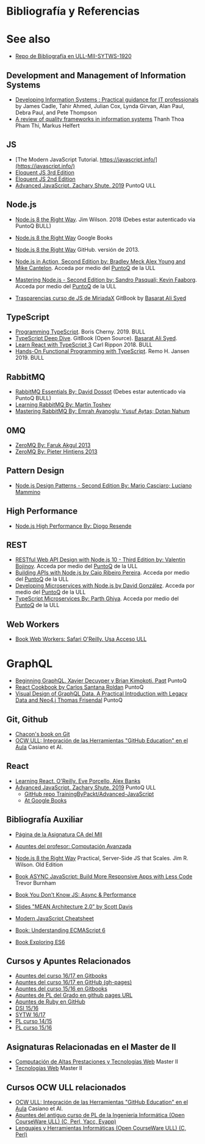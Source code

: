 # Bibliografía y Referencias

# See also

* [Repo de Bibliografía en ULL-MII-SYTWS-1920](https://github.com/ULL-MII-SYTWS-1920/books-shared)

## Development and Management of Information Systems

* [Developing Information Systems : Practical guidance for IT professionals](https://puntoq-ull-es.accedys2.bbtk.ull.es/primo-explore/fulldisplay?docid=ullsfx2550000001351302&context=L&vid=ull&lang=es_ES&search_scope=ull_sfxebooks&adaptor=Local%20Search%20Engine&tab=default_tab&query=any,contains,Developing%20Information%20Systems&offset=0) by James Cadle, Tahir Ahmed, Julian Cox, Lynda Girvan, Alan Paul, Debra Paul, and Pete Thompson
* [A review of quality frameworks in information systems](https://arxiv.org/pdf/1706.03030.pdf) Thanh Thoa Pham Thi, Markus Helfert

## JS

* [The Modern JavaScript Tutorial. https://javascript.info/](https://javascript.info/)
* [Eloquent JS 3rd Edition](https://eloquentjavascript.net/)
* [Eloquent JS 2nd Edition](http://eloquentjavascript.net/2nd_edition/)
* [Advanced JavaScript. Zachary Shute. 2019](https://puntoq-ull-es.accedys2.bbtk.ull.es/primo-explore/fulldisplay?docid=ullsfx4100000007593934&context=L&vid=ull&lang=es_ES&search_scope=ull_sfxebooks&adaptor=Local%20Search%20Engine&tab=default_tab&query=any,contains,javascript&sortby=date&offset=0) PuntoQ ULL

## Node.js

* [Node.js 8 the Right Way]({{site.bull_permanente}}/15vbjs7/ullsfx4340000000247287). Jim Wilson. 2018 (Debes estar autenticado via PuntoQ BULL)
* [Node.js 8 the Right Way](https://books.google.es/books?id=oA9QDwAAQBAJ&lpg=PT96&ots=-mLQPlvsSj&dq=should%20ldjclient%20emit%20a%20close%20event&hl=es&pg=PP1#v=onepage&q=should%20ldjclient%20emit%20a%20close%20event&f=false) Google Books
* [Node.js 8 the Right Way](https://github.com/iMarcoGovea/books/blob/master/nodejs/Node.js%20the%20Right%20Way.pdf) GitHub. versión de 2013.

* <a href="https://proquest-safaribooksonline-com.accedys2.bbtk.ull.es/book/programming/javascript/9781617292576" target="_blank"> Node.js in Action, Second Edition by: Bradley Meck Alex Young and Mike Cantelon</a>. Acceda por medio del <a href="https://www.ull.es/servicios/biblioteca/servicios/puntoq/"  target="_blank">PuntoQ</a> de la ULL

* <a href="https://proquest-safaribooksonline-com.accedys2.bbtk.ull.es/9781785888960" target="_blank"> Mastering Node.js - Second Edition by: Sandro Pasquali; Kevin Faaborg</a>. Acceda por medio del <a href="https://www.ull.es/servicios/biblioteca/servicios/puntoq/"  target="_blank">PuntoQ</a> de la ULL

* [Trasparencias curso de JS de MiriadaX](https://github.com/crguezl/miriada-upm-dsnh5jsnode/blob/master/traspas/transp_modulo2.pdf) GitBook by [Basarat Ali Syed](https://github.com/basarat)


## TypeScript

* [Programming TypeScript](https://puntoq.ull.es/permalink/f/15vbjs7/ullsfx4100000008045440). Boris Cherny.  2019. BULL
* [TypeScript Deep Dive](https://legacy.gitbook.com/book/basarat/typescript/details).  GitBook (Open Source). [Basarat Ali Syed](https://github.com/basarat).
* [Learn React with TypeScript 3](https://puntoq.ull.es/permalink/f/15vbjs7/ullsfx4100000007189184) Carl Rippon 2018. BULL
* [Hands-On Functional Programming with TypeScript](https://puntoq.ull.es/permalink/f/15vbjs7/ullsfx4100000007593897). Remo H. Jansen 2019. BULL


## RabbitMQ

* [RabbitMQ Essentials By: David Dossot](https://proquest-safaribooksonline-com.accedys2.bbtk.ull.es/9781783983209) (Debes estar autenticado via PuntoQ BULL)
* [Learning RabbitMQ By: Martin Toshev](https://proquest-safaribooksonline-com.accedys2.bbtk.ull.es/9781783984565)
* [Mastering RabbitMQ By: Emrah Ayanoglu; Yusuf Aytaş; Dotan Nahum](https://proquest-safaribooksonline-com.accedys2.bbtk.ull.es/9781783981526)

## 0MQ

* [ZeroMQ By: Faruk Akgul 2013](https://proquest-safaribooksonline-com.accedys2.bbtk.ull.es/9781782161042)
* [ZeroMQ By: Pieter Hintjens 2013](https://proquest-safaribooksonline-com.accedys2.bbtk.ull.es/9781449334437)

## Pattern Design

* [Node.js Design Patterns - Second Edition By: Mario Casciaro; Luciano Mammino](https://proquest-safaribooksonline-com.accedys2.bbtk.ull.es/9781785885587)

## High Performance

* [Node.js High Performance By: Diogo Resende](https://proquest-safaribooksonline-com.accedys2.bbtk.ull.es/9781785286148)

## REST

* <a href="https://proquest-safaribooksonline-com.accedys2.bbtk.ull.es/9781788623322" target="_blank"> RESTful Web API Design with Node.js 10 - Third Edition by: Valentin Bojinov</a>. Acceda por medio del <a href="https://www.ull.es/servicios/biblioteca/servicios/puntoq/"  target="_blank">PuntoQ</a> de la ULL
* <a href="https://proquest-safaribooksonline-com.accedys2.bbtk.ull.es/book/programming/javascript/9781484224427" target="_blank">Building APIs with Node.js by Caio Ribeiro Pereira</a>. Acceda por medio del <a href="https://www.ull.es/servicios/biblioteca/servicios/puntoq/"  target="_blank">PuntoQ</a> de la ULL
* <a href="https://proquest-safaribooksonline-com.accedys2.bbtk.ull.es/9781785887406" target="_blank">Developing Microservices with Node.js by David González</a>. Acceda por medio del <a href="https://www.ull.es/servicios/biblioteca/servicios/puntoq/"  target="_blank">PuntoQ</a> de la ULL
* <a href="https://proquest-safaribooksonline-com.accedys2.bbtk.ull.es/9781788830751" target="_blank">TypeScript Microservices
By: Parth Ghiya</a>. Acceda por medio del <a href="https://www.ull.es/servicios/biblioteca/servicios/puntoq/"  target="_blank">PuntoQ</a> de la ULL

## Web Workers

* <a href="http://proquest.safaribooksonline.com/book/programming/javascript/9781449322120/firstchapter" target="_blank">Book Web Workers: Safari O'Reilly. Usa Acceso ULL</a>

# GraphQL

* [Beginning GraphQL. Xavier Decuyper y Brian Kimokoti. Paqt](https://learning.oreilly.com/videos/beginning-graphql/9781789533934) PuntoQ
* [React Cookbook by Carlos Santana Roldan](https://learning.oreilly.com/library/view/react-cookbook/9781783980727/) PuntoQ
* [Visual Design of GraphQL Data. A Practical Introduction with Legacy Data and Neo4.j Thomas Frisendal](https://link-springer-com.accedys2.bbtk.ull.es/book/10.1007%2F978-1-4842-3904-9) PuntoQ

## Git, Github

* <a href="https://git-scm.com/book/en/v2/" target="_blank">Chacon's book on Git</a>
* <a href="https://campusvirtual.ull.es/ocw/course/view.php?id=136" target="_blank">OCW ULL: Integración de las Herramientas "GitHub Education" en el Aula</a> Casiano et Al.

## React

* [Learning React. O'Reilly. Eve Porcello, Alex Banks](https://learning.oreilly.com/library/view/learning-react/9781491954614/)
* [Advanced JavaScript. Zachary Shute. 2019](https://puntoq-ull-es.accedys2.bbtk.ull.es/primo-explore/fulldisplay?docid=ullsfx4100000007593934&context=L&vid=ull&lang=es_ES&search_scope=ull_sfxebooks&adaptor=Local%20Search%20Engine&tab=default_tab&query=any,contains,javascript&sortby=date&offset=0) PuntoQ ULL
  - [GitHub repo TrainingByPackt/Advanced-JavaScript](https://github.com/TrainingByPackt/Advanced-JavaScript)
  - [At Google Books](https://books.google.es/books?id=XiWGDwAAQBAJ&lpg=PR4&dq=Advanced%20JavaScript.%20Zachary%20Shute.%202019%20github&hl=es&pg=PR4#v=onepage&q=Advanced%20JavaScript.%20Zachary%20Shute.%202019%20github&f=false)

## Bibliografía Auxiliar

* <a href="https://ull-mii-ca-1819.github.io/docs/" target="_blank">Página de la Asignatura CA del MII</a>
* <a href="https://ull-mii-ca-1819.github.io/learning-js/_book/" target="_blank">Apuntes del profesor: Computación Avanzada</a>


* <a href="https://github.com/iMarcoGovea/books/blob/master/nodejs/Node.js%20the%20Right%20Way.pdf" target="_blank">Node.js 8 the Right Way</a> Practical, Server-Side JS that Scales. Jim R. Wilson. Old Edition

* <a href="https://github.com/tain335/tain335/blob/master/books/Async%20JavaScript%20Build%20More%20Responsive%20Apps%20with%20Less%20Code.pdf" target="_blank">Book ASYNC JavaScript: Build More Responsive Apps with Less Code</a> Trevor Burnham

* <a href="https://github.com/getify/You-Dont-Know-JS/blob/master/async%20&%20performance/README.md#you-dont-know-js-async--performance" target="_blank">Book You Don't Know JS: Async & Performance</a>

* <a href="http://thirstyhead.com/mean-architecture-2.0/" target="_blank">Slides "MEAN Architecture 2.0" by Scott Davis</a>

* <a href="https://github.com/mbeaudru/modern-js-cheatsheet" target="_blank">Modern JavaScript Cheatsheet</a>

* <a href="https://leanpub.com/understandinges6" target="_blank">Book: Understanding ECMAScript 6</a>
* <a href="http://exploringjs.com/es6/" target="_blank">Book Exploring ES6 </a>

## Cursos  y Apuntes Relacionados

* <a href="https://casianorodriguezleon.gitbooks.io/ull-esit-1617/content/" target="_blank">Apuntes del curso 16/17 en Gitbooks</a>
* <a href="https://crguezl.github.io/ull-esit-1617/" target="_blank">Apuntes del curso 16/17 en GitHub (gh-pages)</a>
* <a href="https://casianorodriguezleon.gitbooks.io/pl1516/content/" target="_blank">Apuntes del curso 15/16 en Gitbooks</a>
* <a href="http://crguezl.github.io/pl-html/" target="_blank"> Apuntes de PL del Grado en github pages URL</a>
* <a href="http://crguezl.github.io/apuntes-ruby/" target="_blank"> Apuntes de Ruby en GitHub</a>
* <a href="https://campusvirtual.ull.es/1516/course/view.php?id=144" target="_blank">DSI 15/16</a>
* <a href="https://campusvirtual.ull.es/1617/course/view.php?id=1175" target="_blank">SYTW 16/17</a>
* <a href="https://campusvirtual.ull.es/1617/mod/url/view.php?id=156598" target="_blank">PL curso 14/15</a>
* <a href="https://campusvirtual.ull.es/1617/mod/url/view.php?id=159376" target="_blank">PL curso 15/16</a>

## Asignaturas Relacionadas en el Master de II

* <a href="https://e-guia.ull.es/etsii/query.php?codigo=135751202" target="_blank">Computación de Altas Prestaciones y Tecnologías Web</a> Master II
* <a href="https://e-guia.ull.es/etsii/query.php?codigo=135750924" target="_blank">Tecnologías Web</a> Master II

## Cursos OCW ULL relacionados

* <a href="https://campusvirtual.ull.es/ocw/course/view.php?id=136" target="_blank">OCW ULL: Integración de las Herramientas "GitHub Education" en el Aula</a> Casiano et Al.
* <a href="https://campusvirtual.ull.es/1617/mod/url/view.php?id=156597" target="_blank">Apuntes del antiguo curso de PL de la Ingeniería Informática (Open CourseWare ULL) (C, Perl, Yacc, Eyapp)</a>
* <a href="https://campusvirtual.ull.es/ocw/course/view.php?id=43" target="_blank">Lenguajes y Herramientas Informáticas (Open CourseWare ULL) (C, Perl)</a>

